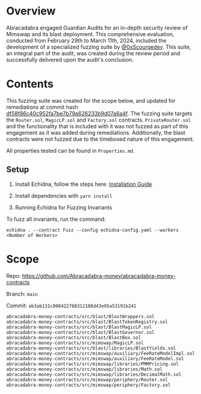 # Overview

Abracadabra engaged Guardian Audits for an in-depth security review of Mimswap and its blast deployment. This comprehensive evaluation, conducted from February 29th to March 11th, 2024, included the development of a specialized fuzzing suite by [@0xScourgedev](https://twitter.com/0xScourgedev). This suite, an integral part of the audit, was created during the review period and successfully delivered upon the audit's conclusion.

# Contents

This fuzzing suite was created for the scope below, and updated for remediations at commit hash [df58f86c40c952fa7be7b79a626233b9d07a6a4f](https://github.com/Abracadabra-money/abracadabra-money-contracts/tree/df58f86c40c952fa7be7b79a626233b9d07a6a4f). The fuzzing suite targets the `Router.sol`, `MagicLP.sol` and `Factory.sol` contracts. `PrivateRouter.sol` and the functionality that is included with it was not fuzzed as part of this engagement as it was added during remediations. Additionally, the blast contracts were not fuzzed due to the timeboxed nature of this engagement.

All properties tested can be found in `Properties.md`.

## Setup

1. Install Echidna, follow the steps here: [Installation Guide](https://github.com/crytic/echidna#installation)

2. Install dependencies with `yarn install`

3. Running Echidna for Fuzzing Invariants

To fuzz all invariants, run the command: 
```
echidna . --contract Fuzz --config echidna-config.yaml --workers <Number of Workers>
```

# Scope

Repo: https://github.com/Abracadabra-money/abracadabra-money-contracts

Branch: `main`

Commit: `ab3ab131c008422768312188d43e95a53191b241`

```
abracadabra-money-contracts/src/blast/BlastWrappers.sol
abracadabra-money-contracts/src/blast/BlastTokenRegistry.sol
abracadabra-money-contracts/src/blast/BlastMagicLP.sol
abracadabra-money-contracts/src/blast/BlastGovernor.sol
abracadabra-money-contracts/src/blast/BlastBox.sol
abracadabra-money-contracts/src/mimswap/MagicLP.sol
abracadabra-money-contracts/src/blast/libraries/BlastYields.sol
abracadabra-money-contracts/src/mimswap/auxiliary/FeeRateModelImpl.sol
abracadabra-money-contracts/src/mimswap/auxiliary/FeeRateModel.sol
abracadabra-money-contracts/src/mimswap/libraries/PMMPricing.sol
abracadabra-money-contracts/src/mimswap/libraries/Math.sol
abracadabra-money-contracts/src/mimswap/libraries/DecimalMath.sol
abracadabra-money-contracts/src/mimswap/periphery/Router.sol
abracadabra-money-contracts/src/mimswap/periphery/Factory.sol
```